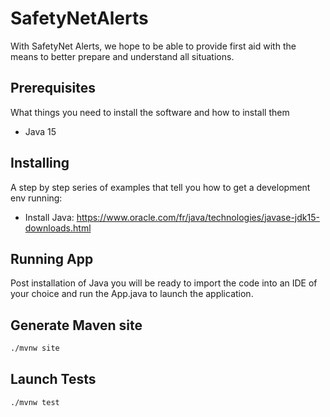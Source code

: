 # SafetyNetAlerts
With SafetyNet Alerts, we hope to be able to provide first aid with the means to better prepare and understand all situations.

## Prerequisites
What things you need to install the software and how to install them
- Java 15

## Installing
A step by step series of examples that tell you how to get a development env running:

- Install Java: https://www.oracle.com/fr/java/technologies/javase-jdk15-downloads.html

## Running App
Post installation of Java you will be ready to import the code into an IDE of your choice and run the App.java to launch the application.

## Generate Maven site

```bash
./mvnw site
```

## Launch Tests

```bash
./mvnw test
```

